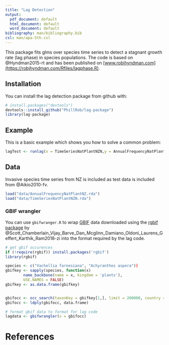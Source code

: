 ```yaml
---
title: "Lag Detection"
output:
  pdf_document: default
  html_document: default
  word_document: default
bibliography: man/bibliography.bib
csl: man/apa-5th.csl
---
```


This package fits glms over species time series to detect a stagnant growth rate (lag phase) in species populations. The code is based on @Hyndman2015-rt and has been published on [www.robjhyndman.com](https://robjhyndman.com/Rfiles/lagphase.R).


## Installation
You can install the lag detection package from github with:

``` r
# install.packages("devtools")
devtools::install_github("PhillRob/lag-package")
library(lag-package)
```

## Example
This is a basic example which shows you how to solve a common problem:

``` r
lagTest <- runlag(x = TimeSeriesNatPlantNZN,y = AnnualFrequencyNatPlantNZ)
```


## Data
Invasive species time series from NZ is included as test data is included from @Aikio2010-fv. 
```r
load("data/AnnualFrequencyNatPlantNZ.rda")
load("data/TimeSeriesNatPlantNZN.rda")
```
### GBIF wrangler
You can use `gbifwranger.R` to wrap [GBIF](https://www.gbif.org/) data downloaded using the [rgbif package](https://CRAN.R-project.org/package=rgbif) by @Scott_Chamberlain_Vijay_Barve_Dan_Mcglinn_Damiano_Oldoni_Laurens_Geffert_Karthik_Ram2018-zi into the format required by the lag code. 
``` r
# get gbif occurences
if (!require(rgbif)) install.packages('rgbif')
library(rgbif)

species <- c("Vachellia farnesiana", "Achyranthes aspera"))
gbifkey <- sapply(species, function(x)
        name_backbone(name = x, kingdom = 'plants'),
        USE.NAMES = FALSE)
gbifkey <- as.data.frame(gbifkey)


gbifocc <- occ_search(taxonKey = gbifkey[1,], limit = 200000, country = "US",  return = "data")
gbifocc <- ldply(gbifocc, data.frame)

# format gbif data to format for lag code
lagdata <- gbifwrangler(x = gbifocc)
```


# References
